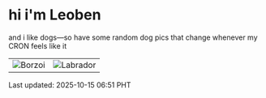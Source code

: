 # hi i'm Leoben

and i like dogs—so have some random dog pics that change whenever my CRON feels like it

|  |  |
|--------|----------|
| ![Borzoi](https://random-dog-vercel.vercel.app/api/random-borzoi?v=1760482283) | ![Labrador](https://random-dog-vercel.vercel.app/api/random-labrador?v=1760482283) |

Last updated: 2025-10-15 06:51 PHT
